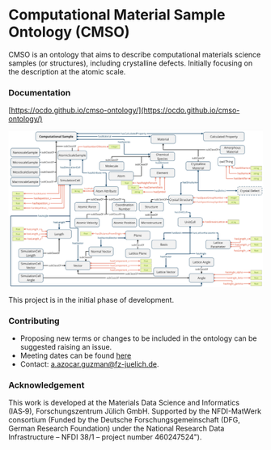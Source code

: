 # Computational Material Sample Ontology (CMSO)
CMSO is an ontology that aims to describe computational materials science samples (or structures), including crystalline defects. Initially focusing on the description at the atomic scale.

### Documentation
[https://ocdo.github.io/cmso-ontology/](https://ocdo.github.io/cmso-ontology/)

![Schematic representation of CMSO](images/CMSO.jpg)

This project is in the initial phase of development. 

### Contributing
- Proposing new terms or changes to be included in the ontology can be suggested raising an issue.
- Meeting dates can be found [here](https://github.com/Materials-Data-Science-and-Informatics/cmso-ontology/wiki)
- Contact: [a.azocar.guzman@fz-juelich.de](mailto:a.azocar.guzman@fz-juelich.de).

### Acknowledgement
This work is developed at the Materials Data Science and Informatics (IAS‑9), Forschungszentrum Jülich GmbH. Supported by the NFDI-MatWerk consortium (Funded by the Deutsche Forschungsgemeinschaft (DFG, German Research Foundation) under the National Research Data Infrastructure – NFDI 38/1 – project number 460247524"). 
